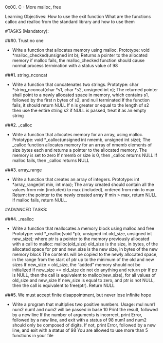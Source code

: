 0x0C. C - More malloc, free

Learning Objectives:
How to use the exit function
What are the functions calloc and realloc from the standard library and how to use them

#TASKS (Mandatory):

###0. Trust no one
- Write a function that allocates memory using malloc.
  Prototype: void *malloc_checked(unsigned int b);
  Returns a pointer to the allocated memory if malloc fails, the malloc_checked function should cause normal process termination with a status value of 98

###1. string_nconcat
- Write a function that concatenates two strings.
  Prototype: char *string_nconcat(char *s1, char *s2, unsigned int n);
  The returned pointer shall point to a newly allocated space in memory, which contains s1, followed by the first n bytes of s2, and null terminated
  If the function fails, it should return NULL
  If n is greater or equal to the length of s2 then use the entire string s2 if NULL is passed, treat it as an empty string

###2. _calloc
- Write a function that allocates memory for an array, using malloc.
  Prototype: void *_calloc(unsigned int nmemb, unsigned int size);
  The _calloc function allocates memory for an array of nmemb elements of size bytes each and returns a pointer to the allocated memory.
  The memory is set to zero
  If nmemb or size is 0, then _calloc returns NULL
  If malloc fails, then _calloc returns NULL

###3. array_range
- Write a function that creates an array of integers.
  Prototype: int *array_range(int min, int max);
  The array created should contain all the values from min (included) to max (included), ordered from min to max
  Return: the pointer to the newly created array
  If min > max, return NULL
  If malloc fails, return NULL.

#ADVANCED TASKS:

###4. _realloc
- Write a function that reallocates a memory block using malloc and free
  Prototype: void *_realloc(void *ptr, unsigned int old_size, unsigned int new_size);
where ptr is a pointer to the memory previously allocated with a call to malloc: malloc(old_size)
old_size is the size, in bytes, of the allocated space for ptr
and new_size is the new size, in bytes of the new memory block
  The contents will be copied to the newly allocated space, in the range from the start of ptr up to the minimum of the old and new sizes
  If new_size > old_size, the “added” memory should not be initialized
  If new_size == old_size do not do anything and return ptr
  If ptr is NULL, then the call is equivalent to malloc(new_size), for all values of old_size and new_size
  If new_size is equal to zero, and ptr is not NULL, then the call is equivalent to free(ptr). Return NULL

###5. We must accept finite disappointment, but never lose infinite hope
- Write a program that multiplies two positive numbers.
  Usage: mul num1 num2
  num1 and num2 will be passed in base 10
  Print the result, followed by a new line
  If the number of arguments is incorrect, print Error, followed by a new line, and exit with a status of 98
  num1 and num2 should only be composed of digits. If not, print Error, followed by a new line, and exit with a status of 98
  You are allowed to use more than 5 functions in your file